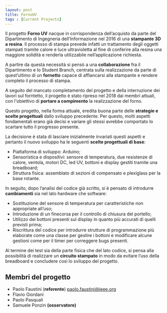 ```yaml
---
layout: post
title: FornoUV
tags : [Current Projects]
---
```


Il progetto **Forno UV** nacque in corrispondenza dell’acquisto da parte del Dipartimento di Ingegneria dell’Informazione nel 2016 di una **stampante 3D a resina**. Il processo di stampa prevede infatti un trattamento degli oggetti stampati tramite calore e luce ultravioletta al fine di conferire alla resina una maggiore solidità e renderla utilizzabile nell’applicazione richiesta.

A partire da questa necessità si pensò a una **collaborazione** fra il Dipartimento e lo Student Branch, centrata sulla realizzazione da parte di quest’ultimo di un **fornetto** capace di affiancarsi alla stampante e rendere completo il processo di stampa.

A seguito del mancato completamento del progetto e della interruzione dei lavori sul forntetto, il progetto è stato ripreso nel 2018 dai membri attuali, con l'obiettivo di **portare a compimento** la realizzazione del forno.

Questo progetto, nella forma attuale, eredita buona parte delle **strategie e scelte progettuali** dallo sviluppo precedente. Per questo, molti aspetti fondamentali erano già decisi e variare gli stessi avrebbe comportato lo scartare tutto il progresso presente.

La decisione è stata di lasciare inizialmente invariati questi aspetti e pertanto il nuovo sviluppo ha le seguenti **scelte progettuali di base**:

* Piattaforma di sviluppo: Arduino;
* Sensoristica e dispositivi: sensore di temperatura, due resistenze di calore, ventola, motori DC, led UV, bottoni e display gestiti tramite una breadboard;
* Struttura fisica: assemblato di sezioni di compensato e plexiglass per la base rotante.

In seguito, dopo l’analisi del codice già scritto, si è pensato di introdurre **cambiamenti** sia nel lato hardware che software:

* Sostituzione del sensore di temperatura per caratteristiche non appropriate all’uso;
* Introduzione di un finecorsa per il controllo di chiusura del portello;
* Utilizzo dei bottoni presenti sul display in quanto più accurati di quelli previsti prima;
* Riscrittura del codice per introdurre strutture di programmazione più elaborate come una classe per gestire i bottoni e modificare alcune gestioni come per il timer per correggere bugs presenti. 

Al termine dei test sia della parte fisica che del lato codice, si pensa alla possibilità di realizzare un **circuito stampato** in modo da evitare l’uso della breadboard e concludere così lo sviluppo del progetto.

## Membri del progetto

* Paolo Faustini (**referente**) <paolo.faustini@ieee.org>
* Flavio Giordani
* Paolo Pasquali
* Samuele Ponzin **(osservatore)**

